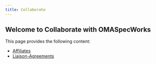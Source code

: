 ```yaml
---
title: Collaborate
---
```


## Welcome to Collaborate with OMASpecWorks

This page provides the following content:

- [Affiliates](affiliates/)
- [Liaison-Agreements](liaison-agreements/)
